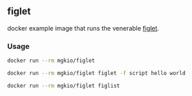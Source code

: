 ## figlet

docker example image that runs the venerable [figlet](www.figlet.org).

### Usage

```bash
docker run --rm mgkio/figlet

docker run --rm mgkio/figlet figlet -f script hello world

docker run --rm mgkio/figlet figlist
```